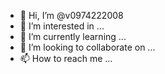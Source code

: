 - 👋 Hi, I’m @v0974222008
- 👀 I’m interested in ...
- 🌱 I’m currently learning ...
- 💞️ I’m looking to collaborate on ...
- 📫 How to reach me ...

<!---
V is a ✨ special ✨ repository because its `README.md` (this file) appears on your GitHub profile.
You can click the Preview link to take a look at your changes.
--->
